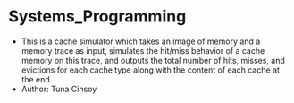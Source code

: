 # Systems_Programming
*  This is a cache simulator which takes an image of memory and a memory trace as input, simulates the hit/miss behavior of a cache memory on this trace, and outputs the total number of hits, misses, and evictions for each cache type along with the content of each cache at the end. 
* Author: Tuna Cinsoy
